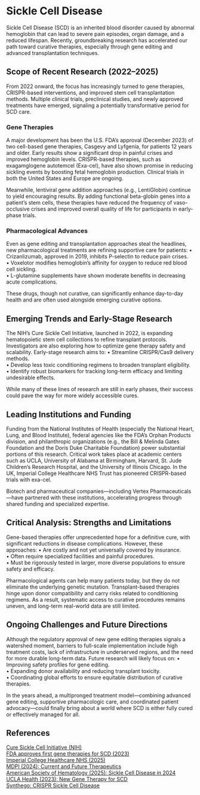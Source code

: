# Sickle Cell Disease

Sickle Cell Disease (SCD) is an inherited blood disorder caused by abnormal hemoglobin that can lead to severe pain episodes, organ damage, and a reduced lifespan. Recently, groundbreaking research has accelerated our path toward curative therapies, especially through gene editing and advanced transplantation techniques.

## Scope of Recent Research (2022–2025)
From 2022 onward, the focus has increasingly turned to gene therapies, CRISPR-based interventions, and improved stem cell transplantation methods. Multiple clinical trials, preclinical studies, and newly approved treatments have emerged, signaling a potentially transformative period for SCD care.

### Gene Therapies
A major development has been the U.S. FDA’s approval (December 2023) of two cell-based gene therapies, Casgevy and Lyfgenia, for patients 12 years and older. Early results show a significant drop in painful crises and improved hemoglobin levels. CRISPR-based therapies, such as exagamglogene autotemcel (Exa-cel), have also shown promise in reducing sickling events by boosting fetal hemoglobin production. Clinical trials in both the United States and Europe are ongoing.

Meanwhile, lentiviral gene addition approaches (e.g., LentiGlobin) continue to yield encouraging results. By adding functional beta-globin genes into a patient’s stem cells, these therapies have reduced the frequency of vaso-occlusive crises and improved overall quality of life for participants in early-phase trials.

### Pharmacological Advances
Even as gene editing and transplantation approaches steal the headlines, new pharmacological treatments are refining supportive care for patients:
• Crizanlizumab, approved in 2019, inhibits P-selectin to reduce pain crises.  
• Voxelotor modifies hemoglobin’s affinity for oxygen to reduce red blood cell sickling.  
• L-glutamine supplements have shown moderate benefits in decreasing acute complications.

These drugs, though not curative, can significantly enhance day-to-day health and are often used alongside emerging curative options.

## Emerging Trends and Early-Stage Research
The NIH’s Cure Sickle Cell Initiative, launched in 2022, is expanding hematopoietic stem cell collections to refine transplant protocols. Investigators are also exploring how to optimize gene therapy safety and scalability. Early-stage research aims to:
• Streamline CRISPR/Cas9 delivery methods.  
• Develop less toxic conditioning regimens to broaden transplant eligibility.  
• Identify robust biomarkers for tracking long-term efficacy and limiting undesirable effects.

While many of these lines of research are still in early phases, their success could pave the way for more widely accessible cures.

## Leading Institutions and Funding
Funding from the National Institutes of Health (especially the National Heart, Lung, and Blood Institute), federal agencies like the FDA’s Orphan Products division, and philanthropic organizations (e.g., the Bill & Melinda Gates Foundation and the Doris Duke Charitable Foundation) power substantial portions of this research. Critical work takes place at academic centers such as UCLA, University of Alabama at Birmingham, Harvard, St. Jude Children’s Research Hospital, and the University of Illinois Chicago. In the UK, Imperial College Healthcare NHS Trust has pioneered CRISPR-based trials with exa-cel.

Biotech and pharmaceutical companies—including Vertex Pharmaceuticals—have partnered with these institutions, accelerating progress through shared funding and specialized expertise.

## Critical Analysis: Strengths and Limitations
Gene-based therapies offer unprecedented hope for a definitive cure, with significant reductions in disease complications. However, these approaches:
• Are costly and not yet universally covered by insurance.  
• Often require specialized facilities and painful procedures.  
• Must be rigorously tested in larger, more diverse populations to ensure safety and efficacy.

Pharmacological agents can help many patients today, but they do not eliminate the underlying genetic mutation. Transplant-based therapies hinge upon donor compatibility and carry risks related to conditioning regimens. As a result, systematic access to curative procedures remains uneven, and long-term real-world data are still limited.

## Ongoing Challenges and Future Directions
Although the regulatory approval of new gene editing therapies signals a watershed moment, barriers to full-scale implementation include high treatment costs, lack of infrastructure in underserved regions, and the need for more durable long-term data. Future research will likely focus on:
• Improving safety profiles for gene editing.  
• Expanding donor availability and reducing transplant toxicity.  
• Coordinating global efforts to ensure equitable distribution of curative therapies.

In the years ahead, a multipronged treatment model—combining advanced gene editing, supportive pharmacologic care, and coordinated patient advocacy—could finally bring about a world where SCD is either fully cured or effectively managed for all.

## References
[Cure Sickle Cell Initiative (NIH)](https://www.nhlbi.nih.gov/research/sickle-cell-disease)  
[FDA approves first gene therapies for SCD (2023)](https://www.fda.gov/news-events/press-announcements/fda-approves-first-gene-therapies-treat-patients-sickle-cell-disease)  
[Imperial College Healthcare NHS (2025)](https://www.imperial.nhs.uk/about-us/news/gene-editing-for-sickle-cell-approved-for-use-on-the-nhs)  
[MDPI (2024): Current and Future Therapeutics](https://www.mdpi.com/2073-4409/13/10/848)  
[American Society of Hematology (2025): Sickle Cell Disease in 2024](https://ashpublications.org/thehematologist/article/doi/10.1182/hem.V22.1.2025212/535044/Sickle-Cell-Disease-in-2024-One-Step-Forward-and)  
[UCLA Health (2023): New Gene Therapy for SCD](https://www.uclahealth.org/news/article/new-gene-therapy-sickle-cell-disease-has-been-long-time)  
[Synthego: CRISPR Sickle Cell Disease](https://www.synthego.com/crispr-sickle-cell-disease)


